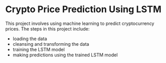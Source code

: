 # Crypto Price Prediction Using LSTM
This project involves using machine learning to predict cryptocurrency prices.
The steps in this project include:
- loading the data
- cleansing and transforming the data
- training the LSTM model
- making predictions using the trained LSTM model


